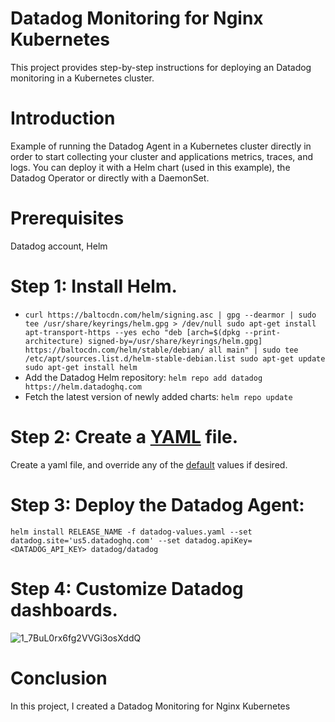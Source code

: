 # Datadog Monitoring for Nginx Kubernetes
This project provides step-by-step instructions for deploying an Datadog monitoring in a Kubernetes cluster.

# Introduction
Example of running the Datadog Agent in a Kubernetes cluster directly in order to start collecting your cluster and applications metrics, traces, and logs. You can deploy it with a Helm chart (used in this example), the Datadog Operator or directly with a DaemonSet.

# Prerequisites
Datadog account, Helm

# Step 1: Install Helm.
- `curl https://baltocdn.com/helm/signing.asc | gpg --dearmor | sudo tee /usr/share/keyrings/helm.gpg > /dev/null
sudo apt-get install apt-transport-https --yes
echo "deb [arch=$(dpkg --print-architecture) signed-by=/usr/share/keyrings/helm.gpg] https://baltocdn.com/helm/stable/debian/ all main" | sudo tee /etc/apt/sources.list.d/helm-stable-debian.list
sudo apt-get update
sudo apt-get install helm`
- Add the Datadog Helm repository: `helm repo add datadog https://helm.datadoghq.com`
- Fetch the latest version of newly added charts: `helm repo update`

# Step 2: Create a [YAML](./values.yaml) file.
Create a yaml file, and override any of the  [default](./default.yaml) values if desired.

# Step 3: Deploy the Datadog Agent:
`helm install RELEASE_NAME -f datadog-values.yaml --set datadog.site='us5.datadoghq.com' --set datadog.apiKey=<DATADOG_API_KEY> datadog/datadog`

# Step 4: Customize Datadog dashboards.

![1_7BuL0rx6fg2VVGi3osXddQ](https://user-images.githubusercontent.com/109483154/230390032-514d2ad1-b7a6-4a70-a50d-713630a81cbc.jpeg)

# Conclusion
In this project, I created a Datadog Monitoring for Nginx Kubernetes
